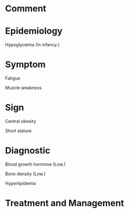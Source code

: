 # Comment

# Epidemiology

Hypoglycemia
(In infancy.)

# Symptom

Fatigue

Muscle weakness

# Sign

Central obesity

Short stature

# Diagnostic

Blood growth hormone
(Low.)

Bone density
(Low.)

Hyperlipidemia

# Treatment and Management

